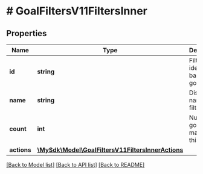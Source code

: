 # # GoalFiltersV11FiltersInner

## Properties

Name | Type | Description | Notes
------------ | ------------- | ------------- | -------------
**id** | **string** | Filter identifier based on goal status. | [optional]
**name** | **string** | Display name of the filter | [optional]
**count** | **int** | Number of goals matching this filter | [optional]
**actions** | [**\MySdk\Model\GoalFiltersV11FiltersInnerActions**](GoalFiltersV11FiltersInnerActions.md) |  | [optional]

[[Back to Model list]](../../README.md#models) [[Back to API list]](../../README.md#endpoints) [[Back to README]](../../README.md)
